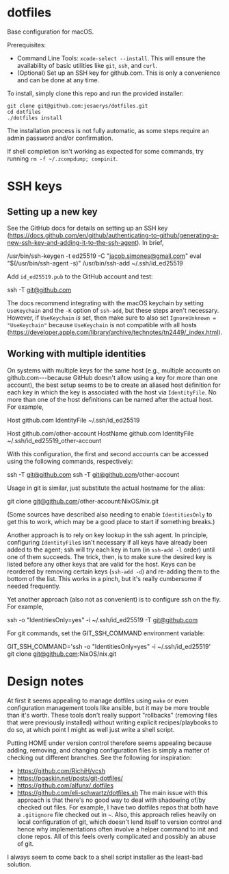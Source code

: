 # dotfiles

Base configuration for macOS.

Prerequisites:
* Command Line Tools: `xcode-select --install`. This will ensure the
  availability of basic utilities like `git`, `ssh`, and `curl`.
* (Optional) Set up an SSH key for github.com. This is only a convenience and
  can be done at any time.

To install, simply clone this repo and run the provided installer:
```
git clone git@github.com:jesaerys/dotfiles.git
cd dotfiles
./dotfiles install
```

The installation process is not fully automatic, as some steps require an admin
password and/or confirmation.

If shell completion isn't working as expected for some commands, try running
`rm -f ~/.zcompdump; compinit`.


# SSH keys

## Setting up a new key

See the GitHub docs for details on setting up an SSH key
(https://docs.github.com/en/github/authenticating-to-github/generating-a-new-ssh-key-and-adding-it-to-the-ssh-agent).
In brief,

  /usr/bin/ssh-keygen -t ed25519 -C "jacob.simones@gmail.com"
  eval "$(/usr/bin/ssh-agent -s)"
  /usr/bin/ssh-add ~/.ssh/id_ed25519

Add `id_ed25519.pub` to the GitHub account and test:

  ssh -T git@github.com

The docs recommend integrating with the macOS keychain by setting
`UseKeychain` and the `-K` option of `ssh-add`, but these steps aren't
necessary. However, if `UseKeychain` *is* set, then make sure to also set
`IgnoreUnknown = "UseKeychain"` because `UseKeychain` is not compatible
with all hosts (https://developer.apple.com/library/archive/technotes/tn2449/_index.html).


## Working with multiple identities

On systems with multiple keys for the same host (e.g., multiple accounts on
github.com---because GitHub doesn't allow using a key for more than one
account), the best setup seems to be to create an aliased host definition
for each key in which the key is associated with the host via
`IdentityFile`. No more than one of the host definitions can be named after
the actual host. For example,

  Host github.com
    IdentityFile ~/.ssh/id_ed25519

  Host github.com/other-account
    HostName github.com
    IdentityFile ~/.ssh/id_ed25519_other-account

With this configuration, the first and second accounts can be accessed
using the following commands, respectively:

  ssh -T git@github.com
  ssh -T git@github.com/other-account

Usage in git is similar, just substitute the actual hostname for the alias:

  git clone git@github.com/other-account:NixOS/nix.git

(Some sources have described also needing to enable `IdentitiesOnly` to get
this to work, which may be a good place to start if something breaks.)

Another approach is to rely on key lookup in the ssh agent. In principle,
configuring `IdentityFile`s isn't necessary if all keys have already been
added to the agent; ssh will try each key in turn (in `ssh-add -l` order)
until one of them succeeds. The trick, then, is to make sure the desired
key is listed before any other keys that are valid for the host. Keys can
be reordered by removing certain keys (`ssh-add -d`) and re-adding them to
the bottom of the list. This works in a pinch, but it's really cumbersome
if needed frequently.

Yet another approach (also not as convenient) is to configure ssh on the
fly. For example,

  ssh -o "IdentitiesOnly=yes" -i ~/.ssh/id_ed25519 -T git@github.com

For git commands, set the GIT_SSH_COMMAND environment variable:

  GIT_SSH_COMMAND='ssh -o "IdentitiesOnly=yes" -i ~/.ssh/id_ed25519' \
      git clone git@github.com:NixOS/nix.git


# Design notes

At first it seems appealing to manage dotfiles using `make` or even
configuration management tools like ansible, but it may be more trouble than
it's worth. These tools don't really support "rollbacks" (removing files that
were previously installed) without writing explicit recipes/playbooks to do so,
at which point I might as well just write a shell script.

Putting HOME under version control therefore seems appealing because adding,
removing, and changing configuration files is simply a matter of checking out
different branches. See the following for inspiration:
* https://github.com/RichiH/vcsh
* https://pgaskin.net/posts/git-dotfiles/
* https://github.com/alfunx/.dotfiles
* https://github.com/eli-schwartz/dotfiles.sh
The main issue with this approach is that there's no good way to deal with
shadowing of/by checked out files. For example, I have two dotfiles repos that
both have a `.gitignore` file checked out in `~`. Also, this approach relies
heavily on local configuration of git, which doesn't lend itself to version
control and hence why implementations often involve a helper command to init and
clone repos. All of this feels overly complicated and possibly an abuse of git.

I always seem to come back to a shell script installer as the least-bad
solution.
